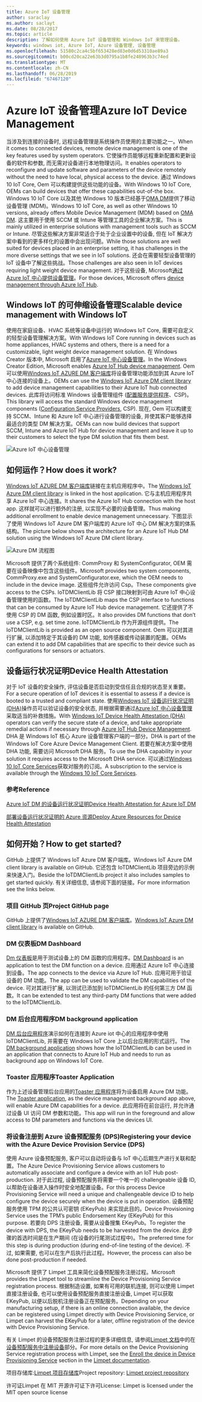 ```yaml
---
title: Azure IoT 设备管理
author: saraclay
ms.author: saclayt
ms.date: 08/28/2017
ms.topic: article
description: 了解如何使用 Azure IoT 设备管理和 Windows IoT 来管理设备。
keywords: windows iot, Azure IoT, Azure 设备管理, 设备管理
ms.openlocfilehash: 51580c2ca4c5bf653428ed83e0d6d53310ae89a3
ms.sourcegitcommit: b00cd20ca22e63b3d0795a1b8fe248963b3c74ed
ms.translationtype: MT
ms.contentlocale: zh-CN
ms.lasthandoff: 06/28/2019
ms.locfileid: "67467120"
---
```

# <a name="azure-iot-device-management"></a><span data-ttu-id="2c7b4-104">Azure IoT 设备管理</span><span class="sxs-lookup"><span data-stu-id="2c7b4-104">Azure IoT Device Management</span></span>   

<span data-ttu-id="2c7b4-105">当涉及到连接的设备时, 远程设备管理是系统操作员使用的主要功能之一。</span><span class="sxs-lookup"><span data-stu-id="2c7b4-105">When it comes to connected devices, remote device management is one of the key features used by system operators.</span></span> <span data-ttu-id="2c7b4-106">它使操作员能够远程重新配置和更新设备的软件和参数, 而无需对设备进行本地物理访问。</span><span class="sxs-lookup"><span data-stu-id="2c7b4-106">It enables operators to reconfigure and update software and parameters of the device remotely without the need to have local, physical access to the device.</span></span> <span data-ttu-id="2c7b4-107">通过 Windows 10 IoT Core, Oem 可以构建提供这些功能的设备。</span><span class="sxs-lookup"><span data-stu-id="2c7b4-107">With Windows 10 IoT Core, OEMs can build devices that offer these capabilities out-of-the box.</span></span> <span data-ttu-id="2c7b4-108">Windows 10 IoT Core 以及其他 Windows 10 版本已经基于[OMA DM](https://en.wikipedia.org/wiki/OMA_Device_Management)提供了移动设备管理 (MDM)。</span><span class="sxs-lookup"><span data-stu-id="2c7b4-108">Windows 10 IoT Core, as well as other Windows 10 versions, already offers Mobile Device Management (MDM) based on [OMA DM](https://en.wikipedia.org/wiki/OMA_Device_Management).</span></span> <span data-ttu-id="2c7b4-109">这主要用于使用 SCCM 或 Intune 等管理工具的企业解决方案。</span><span class="sxs-lookup"><span data-stu-id="2c7b4-109">This is mainly utilized in enterprise solutions with management tools such as SCCM or Intune.</span></span> <span data-ttu-id="2c7b4-110">尽管这些解决方案非常适合于处于企业设置中的设备, 但在 IoT 解决方案中看到的更多样化的设置中会出现问题。</span><span class="sxs-lookup"><span data-stu-id="2c7b4-110">While those solutions are well suited for devices placed in an enterprise setting, it has challenges in the more diverse settings that we see in IoT solutions.</span></span> <span data-ttu-id="2c7b4-111">还会在需要轻型设备管理的 IoT 设备中了解这些挑战。</span><span class="sxs-lookup"><span data-stu-id="2c7b4-111">Those challenges are also seen in IoT devices requiring light weight device management.</span></span> <span data-ttu-id="2c7b4-112">对于这些设备, Microsoft[通过 Azure IoT 中心提供设备管理](https://docs.microsoft.com/azure/iot-hub/iot-hub-device-management-overview)。</span><span class="sxs-lookup"><span data-stu-id="2c7b4-112">For those devices, Microsoft offers [device management through Azure IoT Hub](https://docs.microsoft.com/azure/iot-hub/iot-hub-device-management-overview).</span></span>    

## <a name="scalable-device-management-with-windows-iot"></a><span data-ttu-id="2c7b4-113">Windows IoT 的可伸缩设备管理</span><span class="sxs-lookup"><span data-stu-id="2c7b4-113">Scalable device management with Windows IoT</span></span>  

<span data-ttu-id="2c7b4-114">使用在家庭设备、HVAC 系统等设备中运行的 Windows IoT Core, 需要可自定义的轻型设备管理解决方案。</span><span class="sxs-lookup"><span data-stu-id="2c7b4-114">With Windows IoT Core running in devices such as home appliances, HVAC systems and others, there is a need for a customizable, light weight device management solution.</span></span> <span data-ttu-id="2c7b4-115">在 Windows Creator 版本中, Microsoft 启用了[Azure IoT 中心设备管理](https://docs.microsoft.com/azure/iot-hub/iot-hub-device-management-overview)。</span><span class="sxs-lookup"><span data-stu-id="2c7b4-115">In the Windows Creator Edition, Microsoft enables [Azure IoT Hub device management](https://docs.microsoft.com/azure/iot-hub/iot-hub-device-management-overview).</span></span> <span data-ttu-id="2c7b4-116">Oem 可以使用[Windows IoT AZURE DM 客户端库](https://aka.ms/iot-core-azure-dm-client)将设备管理功能添加到其 Azure IoT 中心连接的设备上。</span><span class="sxs-lookup"><span data-stu-id="2c7b4-116">OEMs can use the [Windows IoT Azure DM client library](https://aka.ms/iot-core-azure-dm-client) to add device management capabilities to their Azure IoT hub connected devices.</span></span> <span data-ttu-id="2c7b4-117">此库将访问标准 Windows 设备管理组件 ([配置服务提供程序](https://msdn.microsoft.com/windows/hardware/commercialize/customize/mdm/configuration-service-provider-reference)、CSP)。</span><span class="sxs-lookup"><span data-stu-id="2c7b4-117">This library will access the standard Windows device management components ([Configuration Service Providers](https://msdn.microsoft.com/windows/hardware/commercialize/customize/mdm/configuration-service-provider-reference), CSP).</span></span>  <span data-ttu-id="2c7b4-118">现在, Oem 可以构建支持 SCCM、Intune 和 Azure IoT 中心进行设备管理的设备, 并使其客户能够选择最适合的类型 DM 解决方案。</span><span class="sxs-lookup"><span data-stu-id="2c7b4-118">OEMs can now build devices that support SCCM, Intune and Azure IoT Hub for device management and leave it up to their customers to select the type DM solution that fits them best.</span></span>   

![Azure IoT 中心设备管理](../media/AzureIoTDM/azureDM.png) 

## <a name="how-does-it-work"></a><span data-ttu-id="2c7b4-120">如何运作？</span><span class="sxs-lookup"><span data-stu-id="2c7b4-120">How does it work?</span></span>    

<span data-ttu-id="2c7b4-121">[Windows IoT AZURE DM 客户端库](https://aka.ms/iot-core-azure-dm-client)链接在主机应用程序中。</span><span class="sxs-lookup"><span data-stu-id="2c7b4-121">The [Windows IoT Azure DM client library](https://aka.ms/iot-core-azure-dm-client) is linked in the host application.</span></span> <span data-ttu-id="2c7b4-122">它与主机应用程序共享 Azure IoT 中心连接。</span><span class="sxs-lookup"><span data-stu-id="2c7b4-122">It shares the Azure IoT Hub connection with the host app.</span></span> <span data-ttu-id="2c7b4-123">这样就可以进行额外的注册, 以实现不必要的设备管理。</span><span class="sxs-lookup"><span data-stu-id="2c7b4-123">Thus making additional enrollment to enable device management unnecessary.</span></span> <span data-ttu-id="2c7b4-124">下图显示了使用 Windows IoT Azure DM 客户端库的 Azure IoT 中心 DM 解决方案的体系结构。</span><span class="sxs-lookup"><span data-stu-id="2c7b4-124">The picture below shows the architecture for an Azure IoT Hub DM solution using the Windows IoT Azure DM client library.</span></span>     

![Azure DM 流程图](../media/AzureIoTDM/AzureDM-Architecture.png)    

<span data-ttu-id="2c7b4-126">Microsoft 提供了两个系统组件: CommProxy 和 SystemConfigurator, OEM 需要在设备映像中包含这些组件。</span><span class="sxs-lookup"><span data-stu-id="2c7b4-126">Microsoft provides two system components, CommProxy.exe and SystemConfigurator.exe, which the OEM needs to include in the device image.</span></span> <span data-ttu-id="2c7b4-127">这些组件允许访问 Csp。</span><span class="sxs-lookup"><span data-stu-id="2c7b4-127">These components give access to the CSPs.</span></span> <span data-ttu-id="2c7b4-128">IoTDMClientLib 将 CSP 接口映射到可由 Azure IoT 中心设备管理使用的函数。</span><span class="sxs-lookup"><span data-stu-id="2c7b4-128">The IoTDMClientLib maps the CSP interface to functions that can be consumed by Azure IoT Hub device management.</span></span> <span data-ttu-id="2c7b4-129">它还提供了不使用 CSP 的 DM 函数, 例如设置时区。</span><span class="sxs-lookup"><span data-stu-id="2c7b4-129">It also provides DM functions that don’t use a CSP, e.g. set time zone.</span></span> <span data-ttu-id="2c7b4-130">IoTDMClientLib 作为开源组件提供。</span><span class="sxs-lookup"><span data-stu-id="2c7b4-130">The IoTDMClientLib is provided as an open source component.</span></span> <span data-ttu-id="2c7b4-131">Oem 可以对其进行扩展, 以添加特定于其设备的 DM 功能, 如传感器或传动装置的配置。</span><span class="sxs-lookup"><span data-stu-id="2c7b4-131">OEMs can extend it to add DM capabilities that are specific to their device such as configurations for sensors or actuators.</span></span>  

## <a name="device-health-attestation"></a><span data-ttu-id="2c7b4-132">设备运行状况证明</span><span class="sxs-lookup"><span data-stu-id="2c7b4-132">Device Health Attestation</span></span>    
<span data-ttu-id="2c7b4-133">对于 IoT 设备的安全操作, 评估设备是否启动到受信任且合规的状态至关重要。</span><span class="sxs-lookup"><span data-stu-id="2c7b4-133">For a secure operation of IoT devices it is essential to assess if a device is booted to a trusted and compliant state.</span></span> <span data-ttu-id="2c7b4-134">使用[Windows IoT 设备运行状况证明 (DHA)](https://github.com/ms-iot/iot-core-azure-dm-client/blob/master/docs/device-health-attestation.md)操作员可以验证设备的安全状态, 并根据需要通过[Azure IoT 中心设备管理](https://github.com/ms-iot/iot-core-azure-dm-client/blob/master/README.md)采取适当的补救措施。</span><span class="sxs-lookup"><span data-stu-id="2c7b4-134">With [Windows IoT Device Health Attestation (DHA)](https://github.com/ms-iot/iot-core-azure-dm-client/blob/master/docs/device-health-attestation.md) operators can verify the secure state of a device, and take appropriate remedial actions if necessary through [Azure IoT Hub Device Management](https://github.com/ms-iot/iot-core-azure-dm-client/blob/master/README.md).</span></span> <span data-ttu-id="2c7b4-135">DHA 是 Windows IoT 核心 Azure 设备管理客户端的一部分。</span><span class="sxs-lookup"><span data-stu-id="2c7b4-135">DHA is part of the Windows IoT Core Azure Device Management Client.</span></span> <span data-ttu-id="2c7b4-136">若要在解决方案中使用 DHA 功能, 需要访问 Microsoft DHA 服务。</span><span class="sxs-lookup"><span data-stu-id="2c7b4-136">To use the DHA capability in your solution it requires access to the Microsoft DHA service.</span></span> <span data-ttu-id="2c7b4-137">可以通过[Windows 10 IoT Core Services](https://docs.microsoft.com/windows-hardware/manufacture/iot/iotcoreservicesoverview)获取对服务的订阅。</span><span class="sxs-lookup"><span data-stu-id="2c7b4-137">A subscription to the service is available through the [Windows 10 IoT Core Services](https://docs.microsoft.com/windows-hardware/manufacture/iot/iotcoreservicesoverview).</span></span> 

### <a name="reference"></a><span data-ttu-id="2c7b4-138">参考</span><span class="sxs-lookup"><span data-stu-id="2c7b4-138">Reference</span></span>   
[<span data-ttu-id="2c7b4-139">Azure IoT DM 的设备运行状况证明</span><span class="sxs-lookup"><span data-stu-id="2c7b4-139">Device Health Attestation for Azure IoT DM</span></span>](https://github.com/ms-iot/iot-core-azure-dm-client/blob/master/docs/device-health-attestation.md)  

[<span data-ttu-id="2c7b4-140">部署设备运行状况证明的 Azure 资源</span><span class="sxs-lookup"><span data-stu-id="2c7b4-140">Deploy Azure Resources for Device Health Attestation</span></span>](https://github.com/ms-iot/iot-core-azure-dm-client/blob/master/docs/dha-deploy.md#deploy-azure-resources-for-device-health-attestation)  


## <a name="how-to-get-started"></a><span data-ttu-id="2c7b4-141">如何开始？</span><span class="sxs-lookup"><span data-stu-id="2c7b4-141">How to get started?</span></span>  

<span data-ttu-id="2c7b4-142">GitHub 上提供了 Windows IoT Azure DM 客户端库。</span><span class="sxs-lookup"><span data-stu-id="2c7b4-142">Windows IoT Azure DM client library is available on GitHub.</span></span> <span data-ttu-id="2c7b4-143">它还包含 IoTDMClientLib 项目旁边的示例来快速入门。</span><span class="sxs-lookup"><span data-stu-id="2c7b4-143">Beside the IoTDMClientLib project it also includes samples to get started quickly.</span></span> <span data-ttu-id="2c7b4-144">有关详细信息, 请参阅下面的链接。</span><span class="sxs-lookup"><span data-stu-id="2c7b4-144">For more information see the links below.</span></span>    

### <a name="project-github-page"></a><span data-ttu-id="2c7b4-145">项目 GitHub 页</span><span class="sxs-lookup"><span data-stu-id="2c7b4-145">Project GitHub page</span></span> 

<span data-ttu-id="2c7b4-146">GitHub 上提供了[Windows IoT AZURE DM 客户端库](https://aka.ms/iot-core-azure-dm-client)。</span><span class="sxs-lookup"><span data-stu-id="2c7b4-146">[Windows IoT Azure DM client library](https://aka.ms/iot-core-azure-dm-client) is available on GitHub.</span></span>  

### <a name="dm-dashboard"></a><span data-ttu-id="2c7b4-147">DM 仪表板</span><span class="sxs-lookup"><span data-stu-id="2c7b4-147">DM Dashboard</span></span>    

<span data-ttu-id="2c7b4-148">[Dm 仪表板](https://aka.ms/iot-core-azure-dm-client-dashboard)是用于测试设备上的 DM 函数的应用程序。</span><span class="sxs-lookup"><span data-stu-id="2c7b4-148">[DM Dashboard](https://aka.ms/iot-core-azure-dm-client-dashboard) is an application to test the DM function on a device.</span></span> <span data-ttu-id="2c7b4-149">应用通过 Azure IoT 中心连接到设备。</span><span class="sxs-lookup"><span data-stu-id="2c7b4-149">The app connects to the device via Azure IoT Hub.</span></span> <span data-ttu-id="2c7b4-150">应用可用于验证设备的 DM 功能。</span><span class="sxs-lookup"><span data-stu-id="2c7b4-150">The app can be used to validate the DM capabilities of the device.</span></span> <span data-ttu-id="2c7b4-151">可对其进行扩展, 以测试已添加到 IoTDMClientLib 的任何第三方 DM 函数。</span><span class="sxs-lookup"><span data-stu-id="2c7b4-151">It can be extended to test any third-party DM functions that were added to the IoTDMClientLib.</span></span>    

### <a name="dm-background-application"></a><span data-ttu-id="2c7b4-152">DM 后台应用程序</span><span class="sxs-lookup"><span data-stu-id="2c7b4-152">DM background application</span></span>   

<span data-ttu-id="2c7b4-153">[DM 后台应用程序](https://aka.ms/iot-core-azure-dm-client-backgroundapp)演示如何在连接到 Azure iot 中心的应用程序中使用 IoTDMClientLib, 并需要在 Windows IoT Core 上以后台应用的形式运行。</span><span class="sxs-lookup"><span data-stu-id="2c7b4-153">The [DM background application](https://aka.ms/iot-core-azure-dm-client-backgroundapp) shows how the IoTDMClientLib can be used in an application that connects to Azure IoT Hub and needs to run as background app on Windows IoT Core.</span></span>    

### <a name="toaster-application"></a><span data-ttu-id="2c7b4-154">Toaster 应用程序</span><span class="sxs-lookup"><span data-stu-id="2c7b4-154">Toaster Application</span></span> 

<span data-ttu-id="2c7b4-155">作为上述设备管理后台应用的[Toaster 应用程序](https://aka.ms/iot-core-azure-dm-client-toasterapp)将为设备启用 Azure DM 功能。</span><span class="sxs-lookup"><span data-stu-id="2c7b4-155">The [Toaster application](https://aka.ms/iot-core-azure-dm-client-toasterapp), as the device management background app above, will enable Azure DM capabilities for a device.</span></span> <span data-ttu-id="2c7b4-156">此应用将在前台运行, 并允许通过设备 UI 访问 DM 参数和功能。</span><span class="sxs-lookup"><span data-stu-id="2c7b4-156">This app will run in the foreground and allow access to DM parameters and functions via the devices UI.</span></span>   

### <a name="registering-your-device-with-the-azure-device-provision-service-dps"></a><span data-ttu-id="2c7b4-157">将设备注册到 Azure 设备预配服务 (DPS)</span><span class="sxs-lookup"><span data-stu-id="2c7b4-157">Registering your device with the Azure Device Provision Service (DPS)</span></span>   

<span data-ttu-id="2c7b4-158">使用 Azure 设备预配服务, 客户可以自动将设备与 IoT 中心后期生产进行关联和配置。</span><span class="sxs-lookup"><span data-stu-id="2c7b4-158">The Azure Device Provisioning Service allows customers to automatically associate and configure a device with an IoT Hub post-production.</span></span> <span data-ttu-id="2c7b4-159">对于此过程, 设备预配服务将需要一个唯一的 challengeable 设备 ID, 以帮助在设备进入操作时安全地配置设备。</span><span class="sxs-lookup"><span data-stu-id="2c7b4-159">For this process Device Provisioning Service will need a unique and challengeable device ID to help configure the device securely when the device is put in operation.</span></span> <span data-ttu-id="2c7b4-160">设备预配服务使用 TPM 的公共认可密钥 (EKeyPub) 来实现此目的。</span><span class="sxs-lookup"><span data-stu-id="2c7b4-160">Device Provisioning Service uses the TPM’s public Endorsement Key (EKeyPub) for this purpose.</span></span> <span data-ttu-id="2c7b4-161">若要向 DPS 注册设备, 需要从设备搜集 EKeyPub。</span><span class="sxs-lookup"><span data-stu-id="2c7b4-161">To register the device with DPS, the EKeyPub needs to be harvested from the device.</span></span> <span data-ttu-id="2c7b4-162">此步骤的首选时间是在生产期间 (在设备的行尾测试过程中)。</span><span class="sxs-lookup"><span data-stu-id="2c7b4-162">The preferred time for this step is during production (during end-of-line testing of the device).</span></span> <span data-ttu-id="2c7b4-163">不过, 如果需要, 也可以在生产后执行此过程。</span><span class="sxs-lookup"><span data-stu-id="2c7b4-163">However, the process can also be done post-production if needed.</span></span>   

<span data-ttu-id="2c7b4-164">Microsoft 提供了 Limpet 工具来简化设备预配服务注册过程。</span><span class="sxs-lookup"><span data-stu-id="2c7b4-164">Microsoft provides the Limpet tool to streamline the Device Provisioning Service registration process.</span></span> <span data-ttu-id="2c7b4-165">根据制造设置, 如果有可用的联机连接, 则可以使用 Limpet 直接注册设备, 也可以使用设备预配服务直接注册设备, Limpet 可以获取 EKeyPub, 以便以后脱机注册设备正在预配服务。</span><span class="sxs-lookup"><span data-stu-id="2c7b4-165">Depending on your manufacturing setup, if there is an online connection available, the device can be registered using Limpet directly with Device Provisioning Service, or Limpet can harvest the EKeyPub for a later, offline registration of the device with Device Provisioning Service.</span></span>  

<span data-ttu-id="2c7b4-166">有关 Limpet 的设备预配服务注册过程的更多详细信息, 请参阅[Limpet 文档](https://github.com/ms-iot/azure-dm-client/blob/master/docs/limpet.md)中的在[设备预配服务中注册设备](https://github.com/ms-iot/azure-dm-client/blob/master/docs/limpet.md#setup-azure-cloud-resources)部分。</span><span class="sxs-lookup"><span data-stu-id="2c7b4-166">For more details on the Device Provisioning Service registration process with Limpet, see the [Enroll the device in Device Provisioning Service](https://github.com/ms-iot/azure-dm-client/blob/master/docs/limpet.md#setup-azure-cloud-resources)  section in the [Limpet documentation](https://github.com/ms-iot/azure-dm-client/blob/master/docs/limpet.md).</span></span>    

<span data-ttu-id="2c7b4-167">项目存储库:[Limpet 项目存储库](https://github.com/ms-iot/azure-dm-client/)</span><span class="sxs-lookup"><span data-stu-id="2c7b4-167">Project repository: [Limpet project repository](https://github.com/ms-iot/azure-dm-client/)</span></span>     


<span data-ttu-id="2c7b4-168">许可证Limpet 在 MIT 开源许可证下许可</span><span class="sxs-lookup"><span data-stu-id="2c7b4-168">License: Limpet is licensed under the MIT open source license</span></span>   

